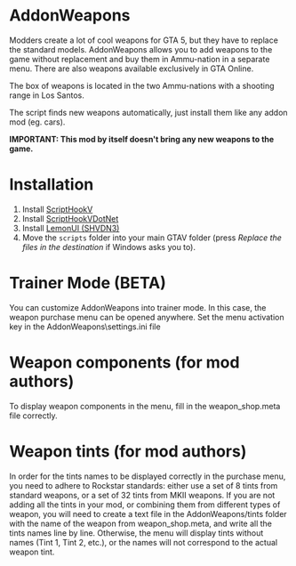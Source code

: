 # AddonWeapons
Modders create a lot of cool weapons for GTA 5, but they have to replace the standard models. AddonWeapons allows you to add weapons to the game without replacement and buy them in Ammu-nation in a separate menu. There are also weapons available exclusively in GTA Online.

The box of weapons is located in the two Ammu-nations with a shooting range in Los Santos.

The script finds new weapons automatically, just install them like any addon mod (eg. cars).

**IMPORTANT: This mod by itself doesn't bring any new weapons to the game.**
# Installation
1. Install [ScriptHookV](http://dev-c.com/gtav/scripthookv/)
2. Install [ScriptHookVDotNet](https://github.com/scripthookvdotnet/scripthookvdotnet/releases/latest)
3. Install [LemonUI (SHVDN3)](https://github.com/LemonUIbyLemon/LemonUI/releases/latest)
4. Move the `scripts` folder into your main GTAV folder (press _Replace the files in the destination_ if Windows asks you to).

# Trainer Mode (BETA)
You can customize AddonWeapons into trainer mode. In this case, the weapon purchase menu can be opened anywhere.
Set the menu activation key in the AddonWeapons\settings.ini file

# Weapon components (for mod authors)
To display weapon components in the menu, fill in the weapon_shop.meta file correctly.

# Weapon tints (for mod authors)
In order for the tints names to be displayed correctly in the purchase menu, you need to adhere to Rockstar standards: either use a set of 8 tints from standard weapons, or a set of 32 tints from MKII weapons.
If you are not adding all the tints in your mod, or combining them from different types of weapon, you will need to create a text file in the AddonWeapons/tints folder with the name of the weapon from weapon_shop.meta, and write all the tints names line by line. Otherwise, the menu will display tints without names (Tint 1, Tint 2, etc.), or the names will not correspond to the actual weapon tint.

